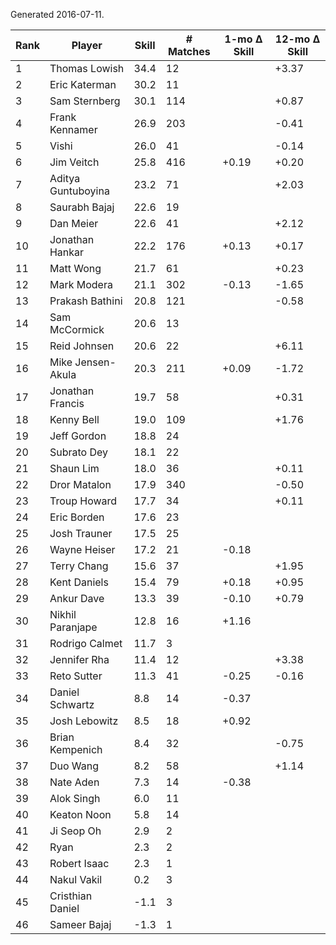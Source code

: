 Generated 2016-07-11.

| Rank | Player             | Skill | # Matches | 1-mo Δ Skill | 12-mo Δ Skill |
|------|--------------------|-------|-----------|--------------|---------------|
|    1 | Thomas Lowish      |  34.4 |        12 |              |         +3.37 |
|    2 | Eric Katerman      |  30.2 |        11 |              |               |
|    3 | Sam Sternberg      |  30.1 |       114 |              |         +0.87 |
|    4 | Frank Kennamer     |  26.9 |       203 |              |         -0.41 |
|    5 | Vishi              |  26.0 |        41 |              |         -0.14 |
|    6 | Jim Veitch         |  25.8 |       416 |        +0.19 |         +0.20 |
|    7 | Aditya Guntuboyina |  23.2 |        71 |              |         +2.03 |
|    8 | Saurabh Bajaj      |  22.6 |        19 |              |               |
|    9 | Dan Meier          |  22.6 |        41 |              |         +2.12 |
|   10 | Jonathan Hankar    |  22.2 |       176 |        +0.13 |         +0.17 |
|   11 | Matt Wong          |  21.7 |        61 |              |         +0.23 |
|   12 | Mark Modera        |  21.1 |       302 |        -0.13 |         -1.65 |
|   13 | Prakash Bathini    |  20.8 |       121 |              |         -0.58 |
|   14 | Sam McCormick      |  20.6 |        13 |              |               |
|   15 | Reid Johnsen       |  20.6 |        22 |              |         +6.11 |
|   16 | Mike Jensen-Akula  |  20.3 |       211 |        +0.09 |         -1.72 |
|   17 | Jonathan Francis   |  19.7 |        58 |              |         +0.31 |
|   18 | Kenny Bell         |  19.0 |       109 |              |         +1.76 |
|   19 | Jeff Gordon        |  18.8 |        24 |              |               |
|   20 | Subrato Dey        |  18.1 |        22 |              |               |
|   21 | Shaun Lim          |  18.0 |        36 |              |         +0.11 |
|   22 | Dror Matalon       |  17.9 |       340 |              |         -0.50 |
|   23 | Troup Howard       |  17.7 |        34 |              |         +0.11 |
|   24 | Eric Borden        |  17.6 |        23 |              |               |
|   25 | Josh Trauner       |  17.5 |        25 |              |               |
|   26 | Wayne Heiser       |  17.2 |        21 |        -0.18 |               |
|   27 | Terry Chang        |  15.6 |        37 |              |         +1.95 |
|   28 | Kent Daniels       |  15.4 |        79 |        +0.18 |         +0.95 |
|   29 | Ankur Dave         |  13.3 |        39 |        -0.10 |         +0.79 |
|   30 | Nikhil Paranjape   |  12.8 |        16 |        +1.16 |               |
|   31 | Rodrigo Calmet     |  11.7 |         3 |              |               |
|   32 | Jennifer Rha       |  11.4 |        12 |              |         +3.38 |
|   33 | Reto Sutter        |  11.3 |        41 |        -0.25 |         -0.16 |
|   34 | Daniel Schwartz    |   8.8 |        14 |        -0.37 |               |
|   35 | Josh Lebowitz      |   8.5 |        18 |        +0.92 |               |
|   36 | Brian Kempenich    |   8.4 |        32 |              |         -0.75 |
|   37 | Duo Wang           |   8.2 |        58 |              |         +1.14 |
|   38 | Nate Aden          |   7.3 |        14 |        -0.38 |               |
|   39 | Alok Singh         |   6.0 |        11 |              |               |
|   40 | Keaton Noon        |   5.8 |        14 |              |               |
|   41 | Ji Seop Oh         |   2.9 |         2 |              |               |
|   42 | Ryan               |   2.3 |         2 |              |               |
|   43 | Robert Isaac       |   2.3 |         1 |              |               |
|   44 | Nakul Vakil        |   0.2 |         3 |              |               |
|   45 | Cristhian Daniel   |  -1.1 |         3 |              |               |
|   46 | Sameer Bajaj       |  -1.3 |         1 |              |               |
